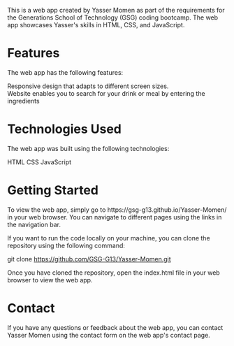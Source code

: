 This is a web app created by Yasser Momen as part of the requirements for the Generations School of Technology (GSG) coding bootcamp. The web app showcases Yasser's skills in HTML, CSS, and JavaScript.

<h1>Features</h1>
The web app has the following features:

Responsive design that adapts to different screen sizes.<br/>
Website enables you to search for your drink or meal by entering the ingredients

<h1>Technologies Used</h1>
The web app was built using the following technologies:

HTML
CSS
JavaScript

<h1>Getting Started</h1>
To view the web app, simply go to https://gsg-g13.github.io/Yasser-Momen/ in your web browser. You can navigate to different pages using the links in the navigation bar.

If you want to run the code locally on your machine, you can clone the repository using the following command:

git clone https://github.com/GSG-G13/Yasser-Momen.git

Once you have cloned the repository, open the index.html file in your web browser to view the web app.

<h1>Contact</h1>
If you have any questions or feedback about the web app, you can contact Yasser Momen using the contact form on the web app's contact page.
